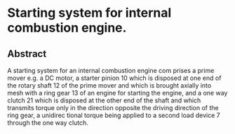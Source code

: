 # Starting system for internal combustion engine.

## Abstract
A starting system for an internal combustion engine com prises a prime mover e.g. a DC motor, a starter pinion 10 which is disposed at one end of the rotary shaft 12 of the prime mover and which is brought axially into mesh with a ring gear 13 of an engine for starting the engine, and a one way clutch 21 which is disposed at the other end of the shaft and which transmits torque only in the direction opposite the driving direction of the ring gear, a unidirec tional torque being applied to a second load device 7 through the one way clutch.